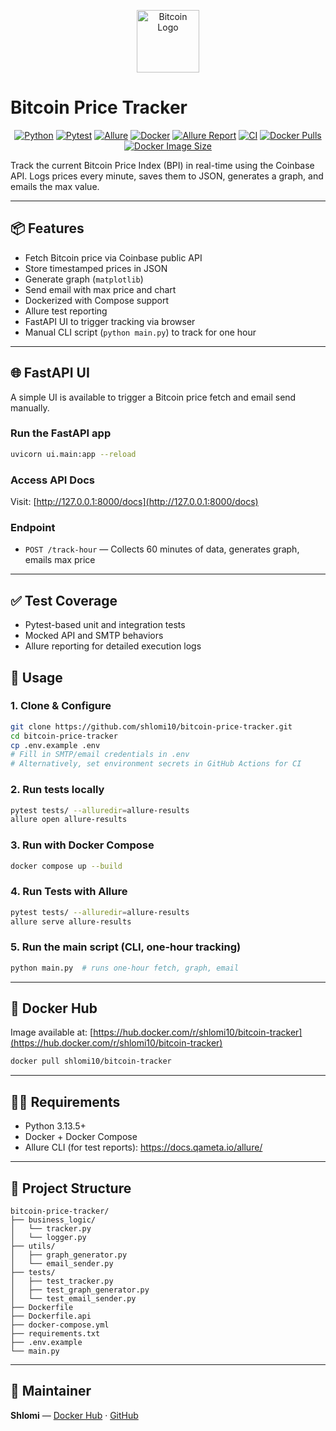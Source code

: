 <p align="center">
  <img src="https://upload.wikimedia.org/wikipedia/commons/4/46/Bitcoin.svg" alt="Bitcoin Logo" width="100" />
</p>

# Bitcoin Price Tracker

<div align="center">

[![Python](https://img.shields.io/badge/Python-3.13.5-blue.svg?style=for-the-badge&logo=python)](https://www.python.org/)
[![Pytest](https://img.shields.io/badge/Pytest-Test_Framework-green.svg?style=for-the-badge&logo=pytest)](https://docs.pytest.org/)
[![Allure](https://img.shields.io/badge/Allure-Reports-orange.svg?style=for-the-badge&logo=allure)](https://docs.qameta.io/allure/)
[![Docker](https://img.shields.io/badge/Docker-Compose-blue.svg?style=for-the-badge&logo=docker)](https://docs.docker.com/compose/)
[![Allure Report](https://img.shields.io/badge/Allure%20Report-Live-purple?style=for-the-badge&logo=github)](https://shlomi10.github.io/bitcoin-price-tracker/)
[![CI](https://img.shields.io/github/actions/workflow/status/shlomi10/bitcoin-price-tracker/ci.yml?label=CI%20Build&style=for-the-badge&logo=github-actions)](https://github.com/shlomi10/bitcoin-price-tracker/actions/workflows/ci.yml)
[![Docker Pulls](https://img.shields.io/docker/pulls/shlomi10/bitcoin-tracker?style=for-the-badge)](https://hub.docker.com/r/shlomi10/bitcoin-tracker)
[![Docker Image Size](https://img.shields.io/docker/image-size/shlomi10/bitcoin-tracker/latest?style=for-the-badge)](https://hub.docker.com/r/shlomi10/bitcoin-tracker)

</div>

Track the current Bitcoin Price Index (BPI) in real-time using the Coinbase API.
Logs prices every minute, saves them to JSON, generates a graph, and emails the max value.

---

## 📦 Features
- Fetch Bitcoin price via Coinbase public API
- Store timestamped prices in JSON
- Generate graph (`matplotlib`)
- Send email with max price and chart
- Dockerized with Compose support
- Allure test reporting
- FastAPI UI to trigger tracking via browser
- Manual CLI script (`python main.py`) to track for one hour

---

## 🌐 FastAPI UI

A simple UI is available to trigger a Bitcoin price fetch and email send manually.

### Run the FastAPI app
```bash
uvicorn ui.main:app --reload
```

### Access API Docs
Visit: [http://127.0.0.1:8000/docs](http://127.0.0.1:8000/docs)

### Endpoint
- `POST /track-hour` — Collects 60 minutes of data, generates graph, emails max price

---

## ✅ Test Coverage
- Pytest-based unit and integration tests
- Mocked API and SMTP behaviors
- Allure reporting for detailed execution logs

## 🚀 Usage

### 1. Clone & Configure
```bash
git clone https://github.com/shlomi10/bitcoin-price-tracker.git
cd bitcoin-price-tracker
cp .env.example .env
# Fill in SMTP/email credentials in .env
# Alternatively, set environment secrets in GitHub Actions for CI
```

### 2. Run tests locally
```bash
pytest tests/ --alluredir=allure-results
allure open allure-results
```

### 3. Run with Docker Compose
```bash
docker compose up --build
```

### 4. Run Tests with Allure
```bash
pytest tests/ --alluredir=allure-results
allure serve allure-results
```

### 5. Run the main script (CLI, one-hour tracking)
```bash
python main.py  # runs one-hour fetch, graph, email
```

---

## 🐳 Docker Hub
Image available at:
[https://hub.docker.com/r/shlomi10/bitcoin-tracker](https://hub.docker.com/r/shlomi10/bitcoin-tracker)

```bash
docker pull shlomi10/bitcoin-tracker
```

---

## 🧑‍💻 Requirements
- Python 3.13.5+
- Docker + Docker Compose
- Allure CLI (for test reports): https://docs.qameta.io/allure/

---

## 📂 Project Structure
```
bitcoin-price-tracker/
├── business_logic/
│   └── tracker.py
│   └── logger.py
├── utils/
│   ├── graph_generator.py
│   └── email_sender.py
├── tests/
│   ├── test_tracker.py
│   ├── test_graph_generator.py
│   └── test_email_sender.py
├── Dockerfile
├── Dockerfile.api
├── docker-compose.yml
├── requirements.txt
├── .env.example
└── main.py
```

---

## 📧 Maintainer
**Shlomi** — [Docker Hub](https://hub.docker.com/u/shlomi10) · [GitHub](https://github.com/shlomi10)
